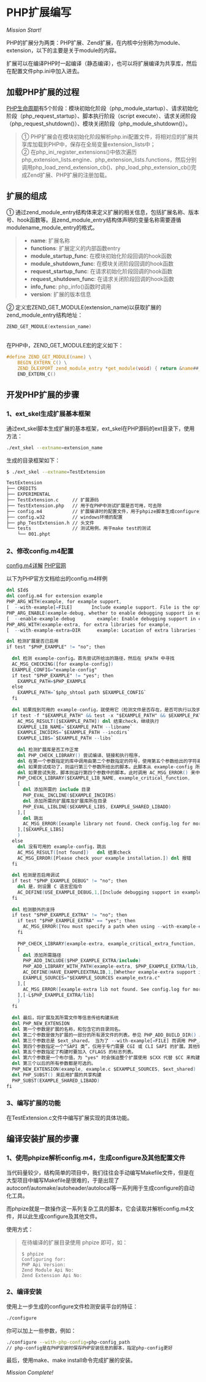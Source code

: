 # PHP扩展编写

<!-- more -->

*Mission Start!*

PHP的扩展分为两类：PHP扩展、Zend扩展，在内核中分别称为module、extension，以下的主要是关于module的内容。    
    
    
扩展可以在编译PHP时一起编译（静态编译），也可以将扩展编译为共享库，然后在配置文件php.ini中加入进去。

## 加载PHP扩展的过程

[PHP生命周期](https://blog.alan123.xyz/php/592.html)有5个阶段：模块初始化阶段（php_module_startup）、请求初始化阶段（php_request_startup）、脚本执行阶段（script execute）、请求关闭阶段（php_request_shutdown()）、模块关闭阶段（php_module_shutdown()）。    
   
   
> ① PHP扩展会在模块初始化阶段解析php.ini配置文件，将相对应的扩展共享库加载到PHP中，保存在全局变量extension_lists中；    
> ② 在php_ini_register_extensions()中依次遍历php_extension_lists.engine、php_extension_lists.functions，然后分别调用php_load_zend_extension_cb()、php_load_php_extension_cb()完成Zend扩展、PHP扩展的注册加载。

## 扩展的组成

① 通过zend_module_entry结构体来定义扩展的相关信息，包括扩展名称、版本号、hook函数等。且zend_module_entry结构体声明的变量名称需要遵循modulename_module_entry的格式。    
    
    
> * **name**: 扩展名称
> * **functions**: 扩展定义的内部函数entry
> * **module_startup_func**: 在模块初始化阶段回调的hook函数
> * **module_shutdown_func**: 在模块关闭阶段回调的hook函数
> * **request_startup_func**: 在请求初始化阶段回调的hook函数
> * **request_shutdown_func**: 在请求关闭阶段回调的hook函数
> * **info_func**: php_info()函数时调用
> * **version**: 扩展的版本信息
    
    
② 定义宏ZEND_GET_MODULE(extension_name)以获取扩展的zend_module_entry结构地址：    

```c
ZEND_GET_MODULE(extension_name)
```
<br />
在PHP中，ZEND_GET_MODULE宏的定义如下：

```c
#define ZEND_GET_MODULE(name) \
    BEGIN_EXTERN_C() \
    ZEND_DLEXPORT zend_module_entry *get_module(void) { return &name##_module_entry; } \    // ##起到拼接字符串的作用
    END_EXTERN_C()
```

## 开发PHP扩展的步骤

### 1、ext_skel生成扩展基本框架
    
通过ext_skel脚本生成扩展的基本框架，ext_skel在PHP源码的ext目录下，使用方法：    
    
```sh
./ext_skel --extname=extension_name
```
    
生成的目录框架如下：    
    
```sh
$ ./ext_skel --extname=TestExtension

TestExtension
├── CREDITS
├── EXPERIMENTAL
├── TestExtension.c     // 扩展源码
├── TestExtension.php   // 用于在PHP中测试扩展是否可用，可去除
├── config.m4           // 扩展编译时的配置文件，用于phpize脚本生成configure文件
├── config.w32          // windows环境的配置
├── php_TestExtension.h // 头文件
└── tests               // 测试用例，用于make test的测试
    └── 001.phpt
```

### 2、修改config.m4配置
    
[config.m4详解](mweblib://15629867837001)
[PHP官网](https://www.php.net/manual/zh/internals2.buildsys.configunix.php)


以下为PHP官方文档给出的config.m4样例

```m4
dnl $Id$
dnl config.m4 for extension example
PHP_ARG_WITH(example, for example support,
[  --with-example[=FILE]       Include example support. File is the optional path to example-config])
PHP_ARG_ENABLE(example-debug, whether to enable debugging support in example,
[  --enable-example-debug        example: Enable debugging support in example], no, no)
PHP_ARG_WITH(example-extra, for extra libraries for example,
[  --with-example-extra=DIR      example: Location of extra libraries for example], no, no)

dnl 检测扩展是否已启用
if test "$PHP_EXAMPLE" != "no"; then
  
  dnl 检测 example-config。首先尝试所给出的路径，然后在 $PATH 中寻找
  AC_MSG_CHECKING([for example-config])
  EXAMPLE_CONFIG="example-config"
  if test "$PHP_EXAMPLE" != "yes"; then
    EXAMPLE_PATH=$PHP_EXAMPLE
  else
    EXAMPLE_PATH=`$php_shtool path $EXAMPLE_CONFIG`
  fi
  
  dnl 如果找到可用的 example-config，就使用它（检测文件是否存在，是否可执行以及执行的结果）
  if test -f "$EXAMPLE_PATH" && test -x "$EXAMPLE_PATH" && $EXAMPLE_PATH --version > /dev/null 2>&1; then
    AC_MSG_RESULT([$EXAMPLE_PATH]) dnl 结束check，继续执行
    EXAMPLE_LIB_NAME=`$EXAMPLE_PATH --libname`
    EXAMPLE_INCDIRS=`$EXAMPLE_PATH --incdirs`
    EXAMPLE_LIBS=`$EXAMPLE_PATH --libs`
    
    dnl 检测扩展库是否工作正常
    dnl PHP_CHECK_LIBRARY() 尝试编译、链接和执行程序，
    dnl 在第一个参数指定的库中调用由第二个参数指定的符号，使用第五个参数给出的字符串作为额外的链接选项。
    dnl 如果尝试成功了，则运行第三个参数所给出的脚本。此脚本从 example-config 所提供的原始的选项字符串中取出头文件路径、库文件路径和库名称，告诉 PHP 构建系统。
    dnl 如果尝试失败，脚本则运行第四个参数中的脚本。此时调用 AC_MSG_ERROR() 来中断程序执行。
    PHP_CHECK_LIBRARY($EXAMPLE_LIB_NAME, example_critical_function,
    [
      dnl 添加所需的 include 目录
      PHP_EVAL_INCLINE($EXAMPLE_INCDIRS)
      dnl 添加所需的扩展库及扩展库所在目录
      PHP_EVAL_LIBLINE($EXAMPLE_LIBS, EXAMPLE_SHARED_LIBADD)
    ],[
      dnl 跳出
      AC_MSG_ERROR([example library not found. Check config.log for more information.])
    ],[$EXAMPLE_LIBS]
    )
  else
    dnl 没有可用的 example-config，跳出
    AC_MSG_RESULT([not found])   dnl 结束check
    AC_MSG_ERROR([Please check your example installation.]) dnl 报错
  fi
  
  dnl 检测是否启用调试
  if test "$PHP_EXAMPLE_DEBUG" != "no"; then
    dnl 是，则设置 C 语言宏指令
    AC_DEFINE(USE_EXAMPLE_DEBUG,1,[Include debugging support in example])
  fi
  
  dnl 检测额外的支持
  if test "$PHP_EXAMPLE_EXTRA" != "no"; then
    if test "$PHP_EXAMPLE_EXTRA" == "yes"; then
      AC_MSG_ERROR([You must specify a path when using --with-example-extra])
    fi
    
    PHP_CHECK_LIBRARY(example-extra, example_critical_extra_function,
    [
      dnl 添加所需路径
      PHP_ADD_INCLUDE($PHP_EXAMPLE_EXTRA/include)
      PHP_ADD_LIBRARY_WITH_PATH(example-extra, $PHP_EXAMPLE_EXTRA/lib, EXAMPLE_SHARED_LIBADD)
      AC_DEFINE(HAVE_EXAMPLEEXTRALIB,1,[Whether example-extra support is present and requested])
      EXAMPLE_SOURCES="$EXAMPLE_SOURCES example_extra.c"
    ],[
      AC_MSG_ERROR([example-extra lib not found. See config.log for more information.])
    ],[-L$PHP_EXAMPLE_EXTRA/lib]
    )
  fi
  
  dnl 最后，将扩展及其所需文件等信息传给构建系统
  dnl PHP_NEW_EXTENSION
  dnl 第一个参数是扩展的名称，和包含它的目录同名。
  dnl 第二个参数是做为扩展的一部分的所有源文件的列表。参见 PHP_ADD_BUILD_DIR() 以获取将在子目录中源文件添加到构建过程的相关信息。
  dnl 第三个参数总是 $ext_shared， 当为了 --with-example[=FILE] 而调用 PHP_ARG_WITH()时，由 configure 决定参数的值。
  dnl 第四个参数指定一个“SAPI 类”，仅用于专门需要 CGI 或 CLI SAPI 的扩展。其他情况下应留空。
  dnl 第五个参数指定了构建时要加入 CFLAGS 的标志列表。
  dnl 第六个参数是一个布尔值，为 "yes" 时会强迫整个扩展使用 $CXX 代替 $CC 来构建。
  dnl 第三个以后的所有参数都是可选的。
  PHP_NEW_EXTENSION(example, example.c $EXAMPLE_SOURCES, $ext_shared)
  dnl PHP_SUBST() 来启用扩展的共享构建
  PHP_SUBST(EXAMPLE_SHARED_LIBADD)
fi

```
    
### 3、编写扩展的功能
    
在TestExtension.c文件中编写扩展实现的具体功能。
    
## 编译安装扩展的步骤

### 1、使用phpize解析config.m4，生成configure及其他配置文件
    
当代码量较少，结构简单的项目中，我们往往会手动编写Makefile文件，但是在大型项目中编写Makefile是很难的，于是出现了autoconf/automake/autoheader/autolocal等一系列用于生成configure的自动化工具。    
    
    
而phpize就是一款操作这一系列复杂工具的脚本，它会读取并解析config.m4文件，并以此生成configure及其他文件。    
    
    
使用方式：    
    
> 在待编译的扩展目录使用 phpize 即可，如：
> 
> ```
> $ phpize
> Configuring for:
> PHP Api Version:        
> Zend Module Api No:     
> Zend Extension Api No:
> ```

### 2、编译安装
    
使用上一步生成的configure文件检测安装平台的特征：    

```sh
./configure
```
你可以加上一些参数，例如：    


```sh
./configure --with-php-config=php-config_path   
// php-config是在PHP安装时保存PHP安装信息的脚本，指定php-config更好
```
    
最后，使用make、make install命令完成扩展的安装。


*Mission Complete!*




